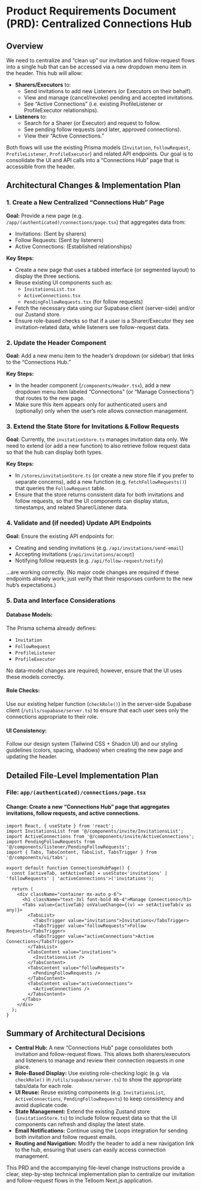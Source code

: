 # Product Requirements Document (PRD): Centralized Connections Hub

## Overview

We need to centralize and “clean up” our invitation and follow-request flows into a single hub that can be accessed via a new dropdown menu item in the header. This hub will allow:

- **Sharers/Executors** to:
  - Send invitations to add new Listeners (or Executors on their behalf).
  - View and manage (cancel/revoke) pending and accepted invitations.
  - See “Active Connections” (i.e. existing ProfileListener or ProfileExecutor relationships).
- **Listeners** to:
  - Search for a Sharer (or Executor) and request to follow.
  - See pending follow requests (and later, approved connections).
  - View their “Active Connections.”

Both flows will use the existing Prisma models (`Invitation`, `FollowRequest`, `ProfileListener`, `ProfileExecutor`) and related API endpoints. Our goal is to consolidate the UI and API calls into a “Connections Hub” page that is accessible from the header.

## Architectural Changes & Implementation Plan

### 1. Create a New Centralized “Connections Hub” Page

**Goal:**
Provide a new page (e.g. `/app/(authenticated)/connections/page.tsx`) that aggregates data from:
- Invitations: (Sent by sharers)
- Follow Requests: (Sent by listeners)
- Active Connections: (Established relationships)

**Key Steps:**
- Create a new page that uses a tabbed interface (or segmented layout) to display the three sections.
- Reuse existing UI components such as:
  - `InvitationsList.tsx`
  - `ActiveConnections.tsx`
  - `PendingFollowRequests.tsx` (for follow requests)
- Fetch the necessary data using our Supabase client (server-side) and/or our Zustand store.
- Ensure role-based checks so that if a user is a Sharer/Executor they see invitation-related data, while listeners see follow-request data.

### 2. Update the Header Component

**Goal:**
Add a new menu item to the header’s dropdown (or sidebar) that links to the “Connections Hub.”

**Key Steps:**
- In the header component (`/components/Header.tsx`), add a new dropdown menu item labeled “Connections” (or “Manage Connections”) that routes to the new page.
- Make sure this item appears only for authenticated users and (optionally) only when the user’s role allows connection management.

### 3. Extend the State Store for Invitations & Follow Requests

**Goal:**
Currently, the `invitationStore.ts` manages invitation data only. We need to extend (or add a new function) to also retrieve follow request data so that the hub can display both types.

**Key Steps:**
- In `/stores/invitationStore.ts` (or create a new store file if you prefer to separate concerns), add a new function (e.g. `fetchFollowRequests()`) that queries the `FollowRequest` table.
- Ensure that the store returns consistent data for both invitations and follow requests, so that the UI components can display status, timestamps, and related Sharer/Listener data.

### 4. Validate and (if needed) Update API Endpoints

**Goal:**
Ensure the existing API endpoints for:
- Creating and sending invitations (e.g. `/api/invitations/send-email`)
- Accepting invitations (`/api/invitations/accept`)
- Notifying follow requests (e.g. `/api/follow-request/notify`)

…are working correctly. (No major code changes are required if these endpoints already work; just verify that their responses conform to the new hub’s expectations.)

### 5. Data and Interface Considerations

#### Database Models:
The Prisma schema already defines:
- `Invitation`
- `FollowRequest`
- `ProfileListener`
- `ProfileExecutor`

No data-model changes are required; however, ensure that the UI uses these models correctly.

#### Role Checks:
Use our existing helper function (`checkRole()`) in the server-side Supabase client (`/utils/supabase/server.ts`) to ensure that each user sees only the connections appropriate to their role.

#### UI Consistency:
Follow our design system (Tailwind CSS + Shadcn UI) and our styling guidelines (colors, spacing, shadows) when creating the new page and updating the header.

## Detailed File-Level Implementation Plan

### File: `app/(authenticated)/connections/page.tsx`

#### Change: Create a new “Connections Hub” page that aggregates invitations, follow requests, and active connections.

```tsx
import React, { useState } from 'react';
import InvitationsList from '@/components/invite/InvitationsList';
import ActiveConnections from '@/components/invite/ActiveConnections';
import PendingFollowRequests from '@/components/listener/PendingFollowRequests';
import { Tabs, TabsContent, TabsList, TabsTrigger } from '@/components/ui/tabs';

export default function ConnectionsHubPage() {
  const [activeTab, setActiveTab] = useState<'invitations' | 'followRequests' | 'activeConnections'>('invitations');

  return (
    <div className="container mx-auto p-6">
      <h1 className="text-3xl font-bold mb-4">Manage Connections</h1>
      <Tabs value={activeTab} onValueChange={(v) => setActiveTab(v as any)}>
        <TabsList>
          <TabsTrigger value="invitations">Invitations</TabsTrigger>
          <TabsTrigger value="followRequests">Follow Requests</TabsTrigger>
          <TabsTrigger value="activeConnections">Active Connections</TabsTrigger>
        </TabsList>
        <TabsContent value="invitations">
          <InvitationsList />
        </TabsContent>
        <TabsContent value="followRequests">
          <PendingFollowRequests />
        </TabsContent>
        <TabsContent value="activeConnections">
          <ActiveConnections />
        </TabsContent>
      </Tabs>
    </div>
  );
}
```

## Summary of Architectural Decisions

- **Central Hub:** A new “Connections Hub” page consolidates both invitation and follow-request flows. This allows both sharers/executors and listeners to manage and review their connection requests in one place.
- **Role-Based Display:** Use existing role-checking logic (e.g. via `checkRole()` in `/utils/supabase/server.ts`) to show the appropriate tabs/data for each role.
- **UI Reuse:** Reuse existing components (e.g. `InvitationsList`, `ActiveConnections`, `PendingFollowRequests`) to keep consistency and avoid duplicate code.
- **State Management:** Extend the existing Zustand store (`invitationStore.ts`) to include follow request data so that the UI components can refresh and display the latest state.
- **Email Notifications:** Continue using the Loops integration for sending both invitation and follow request emails.
- **Routing and Navigation:** Modify the header to add a new navigation link to the hub, ensuring that users can easily access connection management.

This PRD and the accompanying file-level change instructions provide a clear, step-by-step technical implementation plan to centralize our invitation and follow-request flows in the Telloom Next.js application.
